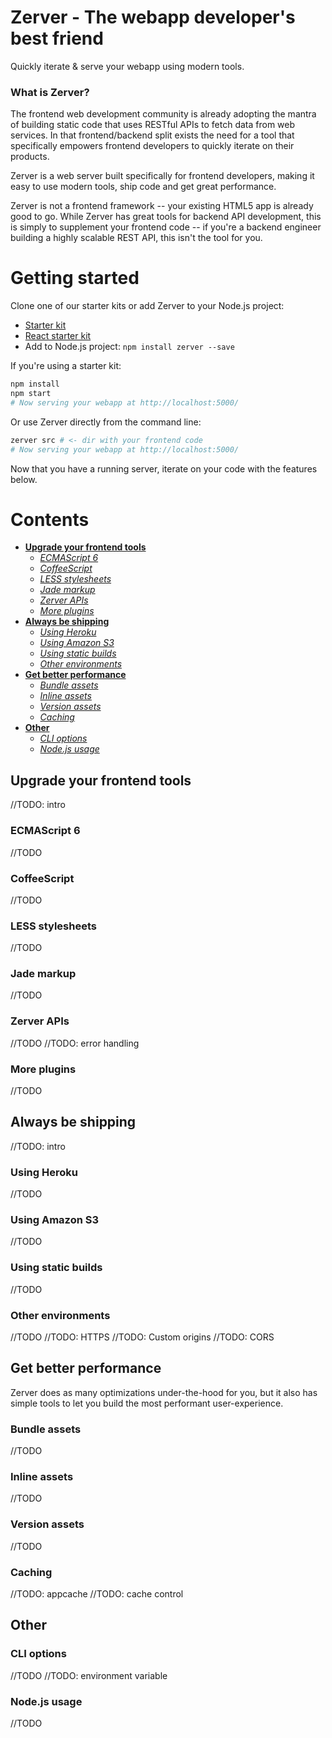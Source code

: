 Zerver - The webapp developer's best friend
===========================================

Quickly iterate & serve your webapp using modern tools.

### What is Zerver?

The frontend web development community is already adopting the mantra of building static code that uses RESTful APIs to fetch data from web services. In that frontend/backend split exists the need for a tool that specifically empowers frontend developers to quickly iterate on their products.

Zerver is a web server built specifically for frontend developers, making it easy to use modern tools, ship code and get great performance.

Zerver is not a frontend framework -- your existing HTML5 app is already good to go. While Zerver has great tools for backend API development, this is simply to supplement your frontend code -- if you're a backend engineer building a highly scalable REST API, this isn't the tool for you.


# Getting started

Clone one of our starter kits or add Zerver to your Node.js project:

* [Starter kit](http://github.com/jairajs89/zerver-starter-kit)
* [React starter kit](http://github.com/jairajs89/zerver-starter-kit-react)
* Add to Node.js project: `npm install zerver --save`

If you're using a starter kit:

``` bash
npm install
npm start
# Now serving your webapp at http://localhost:5000/
```

Or use Zerver directly from the command line:

``` bash
zerver src # <- dir with your frontend code
# Now serving your webapp at http://localhost:5000/
```

Now that you have a running server, iterate on your code with the features below.


# Contents

* [**Upgrade your frontend tools**](#upgrade-your-frontend-tools)
    - [*ECMAScript 6*](#ecmascript-6)
    - [*CoffeeScript*](#coffeescript)
    - [*LESS stylesheets*](#less-stylesheets)
    - [*Jade markup*](#jade-markup)
    - [*Zerver APIs*](#zerver-apis)
    - [*More plugins*](#more-plugins)
* [**Always be shipping**](#always-be-shipping)
    - [*Using Heroku*](#using-heroku)
    - [*Using Amazon S3*](#using-amazon-s3)
    - [*Using static builds*](#using-static-builds)
    - [*Other environments*](#other-environments)
* [**Get better performance**](#get-better-performance)
    - [*Bundle assets*](#bundle-assets)
    - [*Inline assets*](#inline-assets)
    - [*Version assets*](#version-assets)
    - [*Caching*](#caching)
* [**Other**](#other)
    - [*CLI options*](#cli-options)
    - [*Node.js usage*](#nodejs-usage)


## Upgrade your frontend tools

//TODO: intro

### ECMAScript 6

//TODO

### CoffeeScript

//TODO

### LESS stylesheets

//TODO

### Jade markup

//TODO

### Zerver APIs

//TODO
//TODO: error handling

### More plugins

//TODO


## Always be shipping

//TODO: intro

### Using Heroku

//TODO

### Using Amazon S3

//TODO

### Using static builds

//TODO

### Other environments

//TODO
//TODO: HTTPS
//TODO: Custom origins
//TODO: CORS


## Get better performance

Zerver does as many optimizations under-the-hood for you, but it also has simple tools to let you build the most performant user-experience.

### Bundle assets

//TODO

### Inline assets

//TODO

### Version assets

//TODO

### Caching

//TODO: appcache
//TODO: cache control



## Other

### CLI options

//TODO
//TODO: environment variable

### Node.js usage

//TODO
